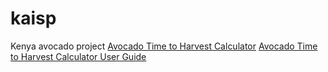 # kaisp
Kenya avocado project
[Avocado Time to Harvest Calculator](https://pfr-international-development.github.io/Avocado%20Time%20to%20Harvest.xlsx)
[Avocado Time to Harvest Calculator User Guide](https://pfr-international-development.github.io/User%20Guide%20for%20TTH.docx)
